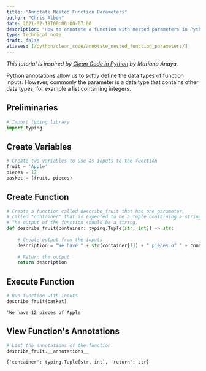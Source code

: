 ```yaml
---
title: "Annotate Nested Function Parameters"
author: "Chris Albon"
date: 2021-02-19T00:00:00-07:00
description: "How to annotate a function with nested parameters in Python."
type: technical_note
draft: false
aliases: [/python/clean_code/annotate_nested_function_parameters/]
---
```

_This tutorial is inspired by [Clean Code in Python](https://amzn.to/3ue4Ywv) by Mariano Anaya._

Python annotations allow us to softly define the data types of function inputs. However, commonly the parameter is a data type that contains other data types, for example a list containing integers.

## Preliminaries


```python
# Import typing library
import typing
```

## Create Variables


```python
# Create two variables to use as inputs to the function
fruit = 'Apple'
pieces = 12
basket = (fruit, pieces)
```

## Create Function


```python
# Create a function called describe_fruit that has one parameter,
# called "container" that is expected to be a tuple containing a string and an integer.
# The output of the function should be a string.
def describe_fruit(container: typing.Tuple[str, int]) -> str:
    
    # Create output from the inputs
    description = "We have " + str(container[1]) + " pieces of " + container[0]
    
    # Return the output
    return description
```

## Execute Function


```python
# Run function with inputs
describe_fruit(basket)
```




    'We have 12 pieces of Apple'



## View Function's Annotations


```python
# List the annotations of the function
describe_fruit.__annotations__
```




    {'container': typing.Tuple[str, int], 'return': str}



